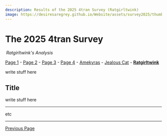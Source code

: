 ```yaml
---
description: Results of the 2025 4tran Survey (Ratgirltwink)
image: https://desiresaregrey.github.io/Website/assets/survey2025/thumb.png
---
```


# The 2025 4tran Survey
<h6 style="margin: 0 0.2rem">Ratgirltwink's Analysis</h6>

[Page 1](../) - [Page 2](../2) - [Page 3](../3) - [Page 4](../4) - [Amekyras](../amekyras) - [Jealous Cat](../jealouscat) - [**Ratgirltwink**]()

write stuff here

## Title

write stuff here

___

etc

___

<div class="button-container">
  <a class="big-button" href="../jealouscat">Previous Page</a>
</div>